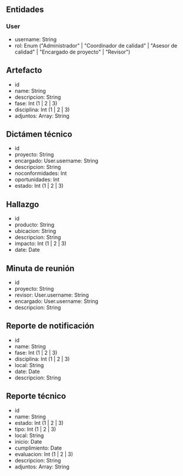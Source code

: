 ## Entidades

### User
- username: String
- rol: Enum ("Administrador" | "Coordinador de calidad" | "Asesor de calidad" | "Encargado de proyecto" | "Revisor")

## Artefacto
- id
- name: String
- descripcion: String
- fase: Int (1 | 2 | 3)
- disciplina: Int (1 | 2 | 3)
- adjuntos: Array: String

## Dictámen técnico
- id
- proyecto: String
- encargado: User.username: String
- descripcion: String
- noconformidades: Int
- oportunidades: Int
- estado: Int (1 | 2 | 3)

## Hallazgo
- id
- producto: String
- ubicacion: String
- descripcion: String
- impacto: Int (1 | 2 | 3)
- date: Date

## Minuta de reunión
- id
- proyecto: String
- revisor: User.username: String
- encargado: User.username: String
- descripcion: String

## Reporte de notificación
- id
- name: String
- fase: Int (1 | 2 | 3)
- disciplina: Int (1 | 2 | 3)
- local: String
- date: Date
- descripcion: String

## Reporte técnico
- id
- name: String
- estado: Int (1 | 2 | 3)
- tipo: Int (1 | 2 | 3)
- local: String
- inicio: Date
- cumplimiento: Date
- evaluacion: Int (1 | 2 | 3)
- descripcion: String
- adjuntos: Array: String
